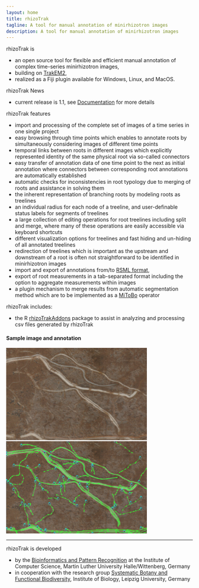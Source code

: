 ```yaml
---
layout: home
title: rhizoTrak
tagline: A tool for manual annotation of minirhizotron images 
description: A tool for manual annotation of minirhizotron images
---
```


<p></p>

<span class="rhizoTrakClass">rhizoTrak</span>  is
- an open source  tool for flexible and efficient manual annotation 
	of complex time-series minirhizotron images,
- building on <a href="https://imagej.net/TrakEM2">TrakEM2</a>,
- realized as a Fiji plugin available for Windows, Linux, and MacOS.


<span class="rhizoTrakClass">rhizoTrak</span>  News
- current release is 1.1, see [Documentation](pages/docs) 
	for more details

<span class="rhizoTrakClass">rhizoTrak</span>  features 
- import and processing of the complete set of images of a time series in one single project
-  easy browsing through time points which  enables to annotate roots by simultaneously 
	considering images of different time points 
- temporal links between roots in different
images which  explicitly represented identity of the same physical root via so-called connectors
- easy transfer of annotation data of one time point to the next
 as initial annotation where
	connectors between corresponding root annotations are automatically established
- automatic checks for inconsistencies in root typology due to merging of roots
	and assistance in solving them
- the inherent representation of branching roots by modeling roots as treelines
- an individual radius for each node of a treeline, and 
	user-definable status labels for segments of treelines 
- a large collection of editing operations for root treelines including split and merge, 
	where many of these operations are easily accessible via keyboard shortcuts
- different visualization options for treelines and fast hiding and un-hiding of all 
	annotated treelines
- redirection of treelines which is important as the upstream and downstream of a root is often not straightforward to be identified in minirhizotron images
-  import
and export of annotations from/to [RSML format](http://rootsystemml.github.io/), 
- export of root measurements in a tab-separated format including the option to aggregate
	measurements within images
- a plugin mechanism to merge results from automatic segmentation method which
  are to be implemented as a [MiToBo](http://www.informatik.uni-halle.de/mitobo) operator 

<span class="rhizoTrakClass">rhizoTrak</span> includes: 
- the R [rhizoTrakAddons](pages/devel#Rpackage) package to assist in analyzing and processing csv files generated by rhizoTrak

<h4>Sample image  and annotation</h4>

![minirhizotron sample image](assets/exampleDataSet1/me_T23_001_25.02.15_000000_1_njo-crop.jpg)
![minirhizotron sample image](assets/exampleDataSet1/me_T23_001_25.02.15_000000_1_njo-annotated-crop.jpg)

<hr>

<span class="rhizoTrakClass">rhizoTrak</span> is developed 

* by the [Bioinformatics and Pattern Recognition](https://www.informatik.uni-halle.de/arbeitsgruppen/mustererkennung/)
	at the Institute of Computer Science, Martin Luther University Halle/Wittenberg, Germany   
* in cooperation with the research group 
	[Systematic Botany and Functional Biodiversity](https://biologie.lw.uni-leipzig.de/en/institut/ag/systematic-botany-and-functional-biodiversity/), 
	Institute of Biology, Leipzig University, Germany


